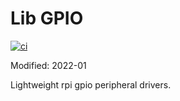 # Lib GPIO

[![ci](https://github.com/ztnel/gpio/actions/workflows/ci.yml/badge.svg)](https://github.com/ztnel/gpio/actions/workflows/ci.yml)

Modified: 2022-01

Lightweight rpi gpio peripheral drivers.
